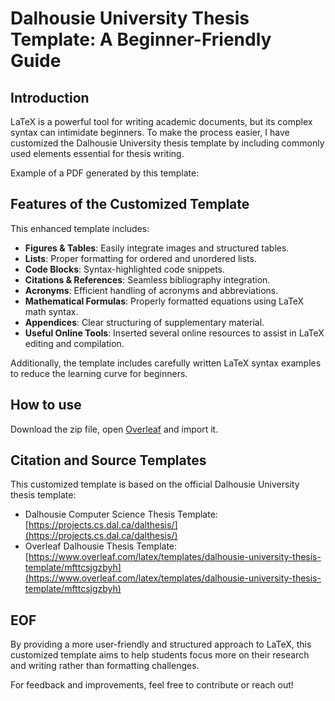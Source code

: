 # Dalhousie University Thesis Template: A Beginner-Friendly Guide  

## Introduction  

LaTeX is a powerful tool for writing academic documents, but its complex syntax can intimidate beginners. To make the process easier, I have customized the Dalhousie University thesis template by including commonly used elements essential for thesis writing.  

Example of a PDF generated by this template: 


## Features of the Customized Template  

This enhanced template includes:  
- **Figures & Tables**: Easily integrate images and structured tables.  
- **Lists**: Proper formatting for ordered and unordered lists.  
- **Code Blocks**: Syntax-highlighted code snippets.  
- **Citations & References**: Seamless bibliography integration.  
- **Acronyms**: Efficient handling of acronyms and abbreviations.  
- **Mathematical Formulas**: Properly formatted equations using LaTeX math syntax.  
- **Appendices**: Clear structuring of supplementary material.  
- **Useful Online Tools**: Inserted several online resources to assist in LaTeX editing and compilation.  

Additionally, the template includes carefully written LaTeX syntax examples to reduce the learning curve for beginners.  


## How to use   

Download the zip file, open [Overleaf](https://www.overleaf.com/) and import it.


## Citation and Source Templates  

This customized template is based on the official Dalhousie University thesis template:  

- Dalhousie Computer Science Thesis Template: [https://projects.cs.dal.ca/dalthesis/](https://projects.cs.dal.ca/dalthesis/)  
- Overleaf Dalhousie Thesis Template: [https://www.overleaf.com/latex/templates/dalhousie-university-thesis-template/mfttcsjgzbyh](https://www.overleaf.com/latex/templates/dalhousie-university-thesis-template/mfttcsjgzbyh)  


## EOF
By providing a more user-friendly and structured approach to LaTeX, this customized template aims to help students focus more on their research and writing rather than formatting challenges.  

For feedback and improvements, feel free to contribute or reach out!  
